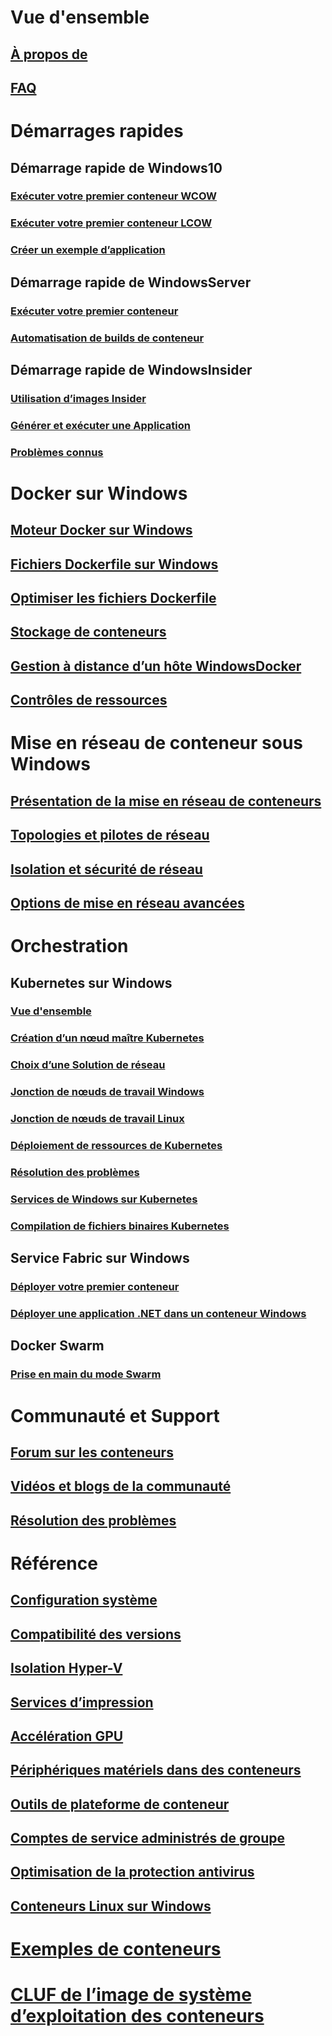 # Vue d'ensemble
## [À propos de](about/index.md)
## [FAQ](about/faq.md)

# Démarrages rapides
## Démarrage rapide de Windows10
### [Exécuter votre premier conteneur WCOW](quick-start/quick-start-windows-10.md)
### [Exécuter votre premier conteneur LCOW](quick-start/quick-start-windows-10-linux.md)
### [Créer un exemple d’application](quick-start/building-sample-app.md)
## Démarrage rapide de WindowsServer
### [Exécuter votre premier conteneur](quick-start/quick-start-windows-server.md)
### [Automatisation de builds de conteneur](quick-start/quick-start-images.md)
## Démarrage rapide de WindowsInsider
### [Utilisation d’images Insider](quick-start/Using-Insider-Container-Images.md)
### [Générer et exécuter une Application](quick-start/Nano-RS3-.NET-Core-and-PS.md)
### [Problèmes connus](quick-start/Insider-Known-Issues.md)

# Docker sur Windows
## [Moteur Docker sur Windows](manage-docker/configure-docker-daemon.md)
## [Fichiers Dockerfile sur Windows](manage-docker/manage-windows-dockerfile.md)
## [Optimiser les fichiers Dockerfile](manage-docker/optimize-windows-dockerfile.md)
## [Stockage de conteneurs](manage-containers/container-storage.md)
## [Gestion à distance d’un hôte WindowsDocker](management/manage_remotehost.md)
## [Contrôles de ressources](manage-containers/resource-controls.md)

# Mise en réseau de conteneur sous Windows
## [Présentation de la mise en réseau de conteneurs](container-networking/architecture.md)
## [Topologies et pilotes de réseau](container-networking/network-drivers-topologies.md)
## [Isolation et sécurité de réseau](container-networking/network-isolation-security.md)
## [Options de mise en réseau avancées](container-networking/advanced.md)

# Orchestration
## Kubernetes sur Windows 
### [Vue d'ensemble](kubernetes/getting-started-kubernetes-windows.md)
### [Création d’un nœud maître Kubernetes](kubernetes/creating-a-linux-master.md)
### [Choix d’une Solution de réseau](kubernetes/network-topologies.md)
### [Jonction de nœuds de travail Windows](kubernetes/joining-windows-workers.md)
### [Jonction de nœuds de travail Linux](kubernetes/joining-linux-workers.md)
### [Déploiement de ressources de Kubernetes](kubernetes/deploying-resources.md)
### [Résolution des problèmes](kubernetes/common-problems.md)
### [Services de Windows sur Kubernetes](kubernetes/kube-windows-services.md)
### [Compilation de fichiers binaires Kubernetes](kubernetes/compiling-kubernetes-binaries.md)
## Service Fabric sur Windows
### [Déployer votre premier conteneur](/azure/service-fabric/service-fabric-quickstart-containers)
### [Déployer une application .NET dans un conteneur Windows](/azure/service-fabric/service-fabric-host-app-in-a-container) 
## Docker Swarm
### [Prise en main du mode Swarm](manage-containers/swarm-mode.md)

# Communauté et Support
## [Forum sur les conteneurs](https://social.msdn.microsoft.com/Forums/en-US/home?forum=windowscontainers)
## [Vidéos et blogs de la communauté](communitylinks.md)
## [Résolution des problèmes](troubleshooting.md)

# Référence
## [Configuration système](deploy-containers/system-requirements.md)
## [Compatibilité des versions](deploy-containers/version-compatibility.md)
## [Isolation Hyper-V](manage-containers/hyperv-container.md)
## [Services d’impression](deploy-containers/print-spooler.md)
## [Accélération GPU](deploy-containers/gpu-acceleration.md)
## [Périphériques matériels dans des conteneurs](deploy-containers/hardware-devices-in-containers.md)
## [Outils de plateforme de conteneur](deploy-containers/containerd.md)
## [Comptes de service administrés de groupe](manage-containers/manage-serviceaccounts.md)
## [Optimisation de la protection antivirus](https://msdn.microsoft.com/en-us/windows/hardware/drivers/ifs/anti-virus-optimization-for-windows-containers)
## [Conteneurs Linux sur Windows](deploy-containers/linux-containers.md)

# [Exemples de conteneurs](samples.md)

# [CLUF de l’image de système d’exploitation des conteneurs](Images_EULA.md)
